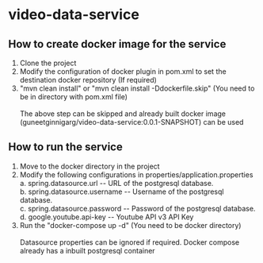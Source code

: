 # video-data-service

## How to create docker image for the service
1. Clone the project
2. Modify the configuration of docker plugin in pom.xml to set the destination docker repository (If required)
3. "mvn clean install" or "mvn clean install -Ddockerfile.skip" (You need to be in directory with pom.xml file)<br><br>
The above step can be skipped and already built docker image (guneetginnigarg/video-data-service:0.0.1-SNAPSHOT) can be used

## How to run the service
1. Move to the docker directory in the project
2. Modify the following configurations in properties/application.properties
<br>a. spring.datasource.url -- URL of the postgresql database.
<br>b. spring.datasource.username -- Username of the postgresql database. 
<br>c. spring.datasource.password -- Password of the postgresql database.
<br>d. google.youtube.api-key -- Youtube API v3 API Key
3. Run the "docker-compose up -d" (You need to be docker directory) <br><br>
Datasource properties can be ignored if required. Docker compose already has a inbuilt postgresql container


